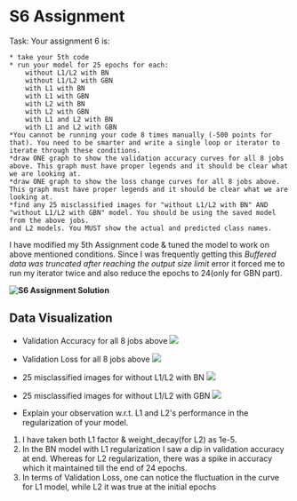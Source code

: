 # S6 Assignment
Task:
 Your assignment 6 is:

    * take your 5th code
    * run your model for 25 epochs for each:
        without L1/L2 with BN
        without L1/L2 with GBN
        with L1 with BN
        with L1 with GBN
        with L2 with BN
        with L2 with GBN
        with L1 and L2 with BN
        with L1 and L2 with GBN
    *You cannot be running your code 8 times manually (-500 points for that). You need to be smarter and write a single loop or iterator to iterate through these conditions. 
    *draw ONE graph to show the validation accuracy curves for all 8 jobs above. This graph must have proper legends and it should be clear what we are looking at. 
    *draw ONE graph to show the loss change curves for all 8 jobs above. This graph must have proper legends and it should be clear what we are looking at. 
    *find any 25 misclassified images for "without L1/L2 with BN" AND "without L1/L2 with GBN" model. You should be using the saved model from the above jobs. 
    and L2 models. You MUST show the actual and predicted class names.

I have modified my 5th Assignment code & tuned the model to work on above mentioned conditions. Since I was frequently getting this *Buffered data was truncated after reaching the output size limit* error it forced me to run my iterator twice and also reduce the epochs to 24(only for GBN part).

**![S6 Assignment Solution](https://github.com/Gilf641/EVA4/blob/master/S6/S6_Assignment_Solution.ipynb)**


## Data Visualization

* Validation Accuracy for all 8 jobs above
![](https://github.com/Gilf641/EVA4/blob/master/S6/validationacc_BN_GBN.png)


* Validation Loss for all 8 jobs above
![](https://github.com/Gilf641/EVA4/blob/master/S6/validationloss_BN_GBN.png)


* 25 misclassified images for without L1/L2 with BN
![](https://github.com/Gilf641/EVA4/blob/master/S6/withoutL1_L2_BN(1).png)


* 25 misclassified images for without L1/L2 with GBN
![](https://github.com/Gilf641/EVA4/blob/master/S6/withoutL1_L2_GBN(1).png)


* Explain your observation w.r.t. L1 and L2's performance in the regularization of your model.

1. I have taken both L1 factor & weight_decay(for L2) as 1e-5. 
2. In the BN model with L1 regularization I saw a dip in validation accuracy at end. Whereas for L2 regularization, there was a spike in accuracy which it maintained till the end of 24 epochs. 
3. In terms of Validation Loss, one can notice the fluctuation in the curve for L1 model, while L2 it was true at the initial epochs

